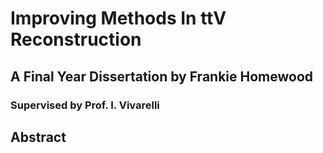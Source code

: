 # Improving Methods In ttV Reconstruction
## A Final Year Dissertation by Frankie Homewood
### Supervised by Prof. I. Vivarelli

## Abstract
